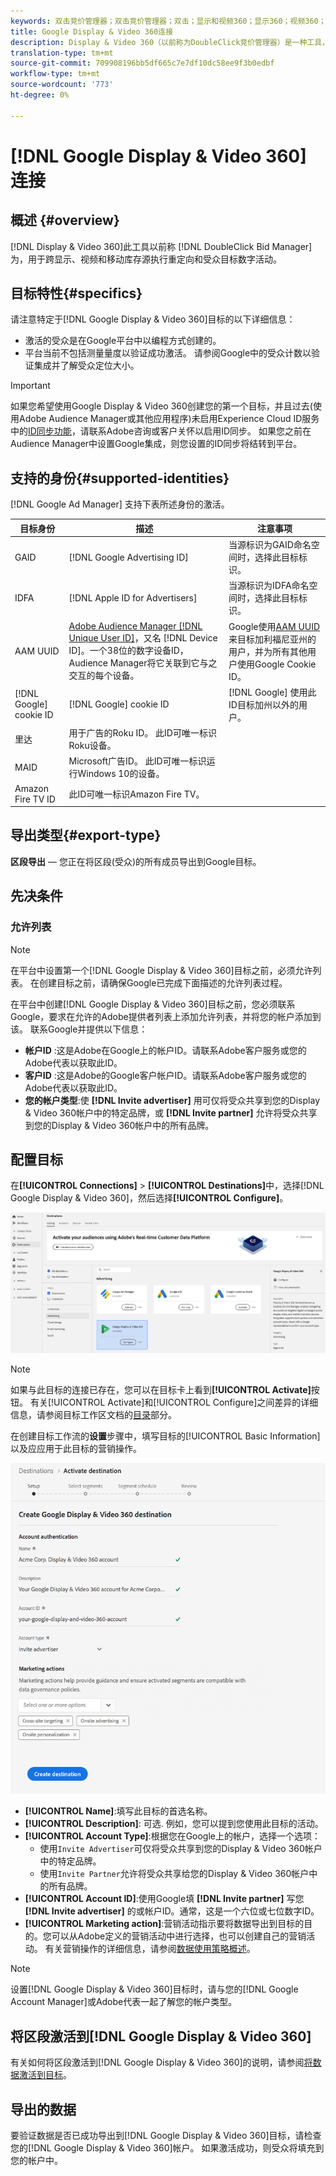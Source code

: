 ```yaml
---
keywords: 双击竞价管理器；双击竞价管理器；双击；显示和视频360；显示360；视频360；视频360；显示360；显示360；显示和视频
title: Google Display & Video 360连接
description: Display & Video 360（以前称为DoubleClick竞价管理器）是一种工具，用于跨显示、视频和移动库存源执行重定向和受众目标数字活动。
translation-type: tm+mt
source-git-commit: 709908196bb5df665c7e7df10dc58ee9f3b0edbf
workflow-type: tm+mt
source-wordcount: '773'
ht-degree: 0%

---
```



# [!DNL Google Display & Video 360] 连接

## 概述 {#overview}

[!DNL Display & Video 360]此工具以前称 [!DNL DoubleClick Bid Manager]为，用于跨显示、视频和移动库存源执行重定向和受众目标数字活动。

## 目标特性{#specifics}

请注意特定于[!DNL Google Display & Video 360]目标的以下详细信息：

* 激活的受众是在Google平台中以编程方式创建的。
* 平台当前不包括测量量度以验证成功激活。 请参阅Google中的受众计数以验证集成并了解受众定位大小。

>[!IMPORTANT]
>
>如果您希望使用Google Display &amp; Video 360创建您的第一个目标，并且过去(使用Adobe Audience Manager或其他应用程序)未启用Experience Cloud ID服务中的[ID同步功能](https://experienceleague.adobe.com/docs/id-service/using/id-service-api/methods/idsync.html)，请联系Adobe咨询或客户关怀以启用ID同步。 如果您之前在Audience Manager中设置Google集成，则您设置的ID同步将结转到平台。

## 支持的身份{#supported-identities}

[!DNL Google Ad Manager] 支持下表所述身份的激活。

| 目标身份 | 描述 | 注意事项 |
|---|---|---|
| GAID | [!DNL Google Advertising ID] | 当源标识为GAID命名空间时，选择此目标标识。 |
| IDFA | [!DNL Apple ID for Advertisers] | 当源标识为IDFA命名空间时，选择此目标标识。 |
| AAM UUID | [Adobe Audience Manager [!DNL Unique User ID]](https://experienceleague.adobe.com/docs/audience-manager/user-guide/reference/ids-in-aam.html)，又名 [!DNL Device ID]。一个38位的数字设备ID，Audience Manager将它关联到它与之交互的每个设备。 | Google使用[AAM UUID](https://experienceleague.adobe.com/docs/audience-manager/user-guide/reference/ids-in-aam.html?lang=en)来目标加利福尼亚州的用户，并为所有其他用户使用Google Cookie ID。 |
| [!DNL Google] cookie ID | [!DNL Google] cookie ID | [!DNL Google] 使用此ID目标加州以外的用户。 |
| 里达 | 用于广告的Roku ID。 此ID可唯一标识Roku设备。 |  |
| MAID | Microsoft广告ID。 此ID可唯一标识运行Windows 10的设备。 |  |
| Amazon Fire TV ID | 此ID可唯一标识Amazon Fire TV。 |  |

## 导出类型{#export-type}

**区段导出**  — 您正在将区段(受众)的所有成员导出到Google目标。

## 先决条件

### 允许列表

>[!NOTE]
>
>在平台中设置第一个[!DNL Google Display & Video 360]目标之前，必须允许列表。 在创建目标之前，请确保Google已完成下面描述的允许列表过程。

在平台中创建[!DNL Google Display & Video 360]目标之前，您必须联系Google，要求在允许的Adobe提供者列表上添加允许列表，并将您的帐户添加到该。 联系Google并提供以下信息：

* **帐户ID** :这是Adobe在Google上的帐户ID。请联系Adobe客户服务或您的Adobe代表以获取此ID。
* **客户ID** :这是Adobe的Google客户帐户ID。请联系Adobe客户服务或您的Adobe代表以获取此ID。
* **您的帐户类型**:使 **[!DNL Invite advertiser]** 用可仅将受众共享到您的Display &amp; Video 360帐户中的特定品牌，或 **[!DNL Invite partner]** 允许将受众共享到您的Display &amp; Video 360帐户中的所有品牌。

## 配置目标

在&#x200B;**[!UICONTROL Connections]** > **[!UICONTROL Destinations]**&#x200B;中，选择[!DNL Google Display & Video 360]，然后选择&#x200B;**[!UICONTROL Configure]**。

![连接Google Display和Video 360目标](../../assets/catalog/advertising/google-dv360/catalog.png)

>[!NOTE]
>
>如果与此目标的连接已存在，您可以在目标卡上看到&#x200B;**[!UICONTROL Activate]**&#x200B;按钮。 有关[!UICONTROL Activate]和[!UICONTROL Configure]之间差异的详细信息，请参阅目标工作区文档的[目录](../../ui/destinations-workspace.md#catalog)部分。

在创建目标工作流的&#x200B;**设置**&#x200B;步骤中，填写目标的[!UICONTROL Basic Information]以及应应用于此目标的营销操作。

![基本信息Google Display &amp; Video 360](../../assets/catalog/advertising/google-dv360/setup.png)

* **[!UICONTROL Name]**:填写此目标的首选名称。
* **[!UICONTROL Description]**: 可选. 例如，您可以提到您使用此目标的活动。
* **[!UICONTROL Account Type]**:根据您在Google上的帐户，选择一个选项：
   * 使用`Invite Advertiser`可仅将受众共享到您的Display &amp; Video 360帐户中的特定品牌。
   * 使用`Invite Partner`允许将受众共享给您的Display &amp; Video 360帐户中的所有品牌。
* **[!UICONTROL Account ID]**:使用Google填 **[!DNL Invite partner]** 写您 **[!DNL Invite advertiser]** 的或帐户ID。通常，这是一个六位或七位数字ID。
* **[!UICONTROL Marketing action]**:营销活动指示要将数据导出到目标的目的。您可以从Adobe定义的营销活动中进行选择，也可以创建自己的营销活动。 有关营销操作的详细信息，请参阅[数据使用策略概述](../../../data-governance/policies/overview.md)。

>[!NOTE]
>
>设置[!DNL Google Display & Video 360]目标时，请与您的[!DNL Google Account Manager]或Adobe代表一起了解您的帐户类型。

## 将区段激活到[!DNL Google Display & Video 360]

有关如何将区段激活到[!DNL Google Display & Video 360]的说明，请参阅[将数据激活到目标](../../ui/activate-destinations.md)。

## 导出的数据

要验证数据是否已成功导出到[!DNL Google Display & Video 360]目标，请检查您的[!DNL Google Display & Video 360]帐户。 如果激活成功，则受众将填充到您的帐户中。